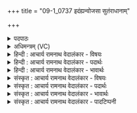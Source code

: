 +++
title = "09-1_0737 इदंह्यन्वोजसा सुतंराधानाम्"

+++
<details><summary>पदपाठः</summary>

इ꣣द꣢म्। हि। अ꣡नु꣢꣯। ओ꣡ज꣢꣯सा। सु꣣त꣢म्। रा꣣धानाम्। पते। पि꣡ब꣢꣯। तु। अ꣣स्य꣢। गि꣣र्व꣡णः। गिः। वनः। ७३७।
</details>

<details><summary>अधिमन्त्रम् (VC)</summary>

- इन्द्रः
- विश्वामित्रो गाथिनः
- गायत्री
- षड्जः
</details>

<details><summary>हिन्दी : आचार्य रामनाथ वेदालंकार - विषयः</summary>

प्रथम ऋचा की व्याख्या पूर्वार्चिक में क्रमाङ्क १६५ पर परमात्मा के विषय में की गयी थी। यहाँ अपने अन्तरात्मा को सम्बोधन है।
</details>

<details><summary>हिन्दी : आचार्य रामनाथ वेदालंकार - पदार्थः</summary>

पदार्थान्वय -  हे(राधानां पते)सदिच्छा,महत्वाकांक्षा,सत्प्रयत्न,सुख,ज्ञान आदि के स्वामी मेरे अन्तरात्मन्! (इदं हि)यह ब्रह्मानन्द-रस(ओजसा)बल और वेग के साथ(अनु सुतम्)अनुकूल रूप में अभिषुत हुआ है। हे(गिर्वणः)वाणियों से प्रभुभक्ति में संलग्न आत्मन्!तू(अस्य)इस ब्रह्मानन्दरूप सोमरस को(तु)शीघ्र(पिब)पान कर ले ॥१॥
</details>

<details><summary>हिन्दी : आचार्य रामनाथ वेदालंकार - भावार्थः</summary>

भावार्थ -  योग का अनुष्ठान करने से ब्रह्मानन्द के रस की धारा जब आत्मा को व्याप लेती है,तब योगी कृतकृत्य हो जाता है ॥१॥
</details>

<details><summary>संस्कृत : आचार्य रामनाथ वेदालंकार - विषयः</summary>

तत्र प्रथमा ऋक् पूर्वार्चिके १६५ क्रमाङ्के परमात्मविषये व्याख्याता। अत्र स्वात्मानं सम्बोधयति।
</details>

<details><summary>संस्कृत : आचार्य रामनाथ वेदालंकार - पदार्थः</summary>

पदार्थान्वय -  हे(राधानां पते)सदिच्छामहत्त्वाकाङ्क्षासत्प्रयत्नसुखज्ञानादीनां स्वामिन् मदीय अन्तरात्मन्! (इदं हि)एष खलु ब्रह्मानन्दरसः(ओजसा)बलेन वेगेन च(अनु सुतम्)आनुकूल्येन अभिषुतः अस्ति। हे(गिर्वणः)गीर्भिः प्रभुभक्तिपरायण आत्मन्! [गीर्भिः वनति संभजते यः स गिर्वणाः,तत्सम्बुद्धौ।]त्वम्(अस्य)एतं ब्रह्मानन्दरूपं सोमरसम्(तु)शीघ्रम्(पिब)आस्वादय ॥१॥२
</details>

<details><summary>संस्कृत : आचार्य रामनाथ वेदालंकार - भावार्थः</summary>

भावार्थ -  योगानुष्ठानेन ब्रह्मानन्दरसप्रवाहसन्ततिर्यदाऽऽत्मानं व्याप्नोति तदा योगी कृतकृत्यो जायते ॥१॥
</details>

<details><summary>संस्कृत : आचार्य रामनाथ वेदालंकार - पादटिप्पनी</summary>

टिप्पनी -   १. ऋ० ३।५१।१०, साम० १६५। २. ऋग्भाष्ये दयानन्दर्षिणा मन्त्रोऽयं राजविषये व्याख्यातः।
</details>